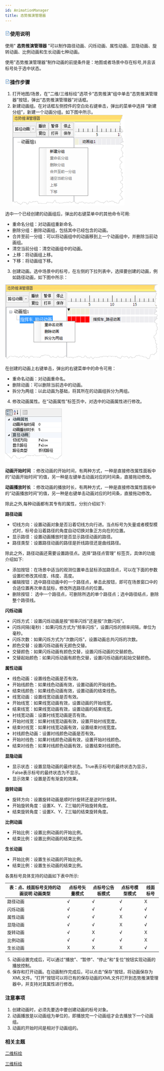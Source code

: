 ```yaml
---
id: AnimationManager
title: 态势推演管理器
---
```

### ![](img/read.gif)使用说明

使用" **态势推演管理器** "可以制作路径动画、闪烁动画、属性动画、显隐动画、旋转动画、比例动画和生长动画七种动画。

使用"态势推演管理器”制作动画的前提条件是：地图或者场景中存在标号,并且该标号处于选中状态。

### ![](img/read.gif)操作步骤

1. 打开地图/场景，在"二维/三维标绘"选项卡“态势推演”组中单击“态势推演管理器”按钮，弹出“态势推演管理器”对话框。 
2. 新建动画组。在对话框左侧控件的空白处右键单击，弹出的菜单中选择 “新建分组”，新建一个动画分组。如下图中所示。 
![](img/AnimationManager_1.png)  


选中一个已经创建的动画组后，弹出的右键菜单中的其他命令可用:

* 重命名分组：对动画组重新命名.
* 删除分组：删除动画组，包括其中已经包含的动画。 
* 合并至前一分组：可以将动画组中的动画移到上一个动画组中，并删除当前动画组。 
* 清空当前分组：清空动画组中的动画。 
* 上移：将动画组上移。 
* 下移：将动画组下移。 
3. 创建动画。选中场景中的标号，在左侧的下拉列表中，选择要创建的动画，例如路径动画，如下图中所示：   

![](img/AnimationManager_2.png)  

在创建的动画上右键单击，弹出的右键菜单中的命令可用：

* 重命名动画：对动画重命名。 
* 删除动画：可以删除当前选中的动画。 
* 拆分为两组：以此动画为基础，将其所在的动画组拆分为两组。 
4. 修改动画属性。在“动画属性”标签页中，对选中的动画属性进行修改。 
  
  ![](img/AnimationManager_3.png)  


**动画开始时间** ：修改动画的开始时间，有两种方式，一种是直接修改属性面板中的“动画开始时间”的值，另一种是左键单击动画对应的时间条，直接拖动修改。

**动画播放时长** ：修改动画的播放时长，有两种方式，一种是直接修改属性面板中的“动画播放时间”的值，另一种是右键单击动画对应的时间条，直接拖动修改。

除此之外,每种动画都有其专有的属性，分别介绍如下:

**路径动画**

* 切线方向：设置动画对象是否沿着切线方向行进。当点标号为矢量或者模型模式时，标号会沿着路径的角度自动切换对象正方向在的位置。 
* 显示路径：设置动画播放时是否显示路径动画的路径。 
* 路径类型：设置路径动画的路径是折线路径还是曲线路径。

除此之外，路径动画还需要设置路径点。选择“路径点管理” 标签页，具体的功能介绍如下:

* 添加按钮：在场景中适当的观测位置单击鼠标添加路径点，可以在下面的参数设置栏修改其经度、纬度、高度。 
* 编辑按钮：选中路径动画中的一个路径点，单击此按钮，即可在场景窗口中的合适位置再次单击鼠标，修改所选路径点的位置。
* 删除按钮： 选中一个路径点，可删除所选的单个路径点；选中路径结点，删除整个路径线。 

**闪烁动画**
* 闪烁方式：设置闪烁动画是按“频率闪烁”还是按“次数闪烁”。 
* 闪烁间隔(毫秒)：如果闪烁方式为“频率闪烁”，设置闪烁的频率间隔，单位为毫秒。 
* 闪烁次数：如果闪烁方式为“次数闪烁”，设置动画总共闪烁的次数。
* 颜色交替：设置闪烁动画有无颜色交替。 
* 交替颜色：如果闪烁动画有颜色交替，设置闪烁动画的交替颜色。 
* 交替起始颜色：如果闪烁动画有颜色交替，设置闪烁动画的起始交替颜色。 

**属性动画**

* 线色动画：设置线色动画是否有效。 
* 开始线颜色：如果线色动画有效，设置动画的开始线色。 
* 结束线颜色：如果线色动画有效，设置动画的结束线色。
* 线宽动画：设置线宽动画是否有效。 
* 开始线宽：如果线宽动画有效，设置动画的开始线宽。 
* 结束线宽：如果线宽动画有效，设置动画的结束线宽。 
* 衬线宽动画：设置衬线宽动画是否有效。 
* 开始衬线宽：如果衬线宽动画有效，设置开始衬线宽度。
* 结束衬线宽：如果衬线宽动画有效，设置结束衬线宽度。 
* 衬线颜色动画：设置衬线颜色动画是否有效。 
* 开始衬线色：如果衬线颜色动画有效，设置开始衬线颜色。 
* 结束衬线色：如果衬线颜色动画有效，设置结束衬线颜色。 

**显隐动画**

* 显示状态：设置显隐动画的最终状态。True表示标号的最终状态为显示，False表示标号的最终状态为不显示。 
* 显示效果：设置是否有渐变的效果。 

**旋转动画**

* 旋转方向：设置旋转动画是顺时针旋转还是逆时针旋转。 
* 开始旋转角度：设置X、Y、Z三轴的开始旋转角度。 
* 结束旋转角度：设置X、Y、Z三轴的结束旋转角度。 

**比例动画**

* 开始比例：设置比例动画的开始比例。 
* 结束比例：设置比例动画的结束比例。 

**生长动画**

* 开始比例：设置生长动画的开始比例。 
* 结束比例：设置生长动画的结束比例。 

各类标号具体支持的动画如下表中所示:

表：点、线面标号支持的动画说明  动画类型 | 点标号矢量模式 | 点标号公告板模式 | 点标号模型模式 | 线面标号  
---|---|---|---|---  
路径动画 |√|√|√|X  
闪烁动画 |√|√|√|√  
属性动画 |√|√|X|√  
显隐动画 |√|√|X|√  
旋转动画 |√|X|√|X  
比例动画 |√|√|√|X  
生长动画 |X|X|X|√  

5. 动画设置完成后，可以通过“播放”、“暂停”、“停止”和“复位”按钮实现动画的播放控制。 
6. 保存和打开动画。在动画制作完成后，可以点击“保存”按钮，将动画保存为XML文件。“打开”按钮可以将已有的保存动画的XML文件打开到态势推演管理器中，并支持对其属性进行修改。 

### 注意事项

1. 创建动画时，必须先要选中要创建动画的标号对象。
2. 动画播放是以动画组为单位的，即播放完一个动画组才会去播放下一个动画组。
3. 动画的开始时间是相对于动画组的。

### 相关主题

 [二维标绘](../Plotting/2DPlotting/2DPlotting)

 [三维标绘](../Plotting/3DPlotting/3DPlotting)
